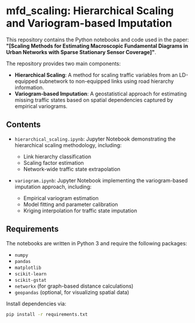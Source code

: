 # mfd_scaling: Hierarchical Scaling and Variogram-based Imputation

This repository contains the Python notebooks and code used in the paper:
**"[Scaling Methods for Estimating Macroscopic Fundamental Diagrams in Urban Networks with Sparse Stationary Sensor Coverage]"**.

The repository provides two main components:
- **Hierarchical Scaling**: A method for scaling traffic variables from an LD-equipped subnetwork to non-equipped links using road hierarchy information.
- **Variogram-based Imputation**: A geostatistical approach for estimating missing traffic states based on spatial dependencies captured by empirical variograms.

## Contents

- `hierarchical_scaling.ipynb`: Jupyter Notebook demonstrating the hierarchical scaling methodology, including:
  - Link hierarchy classification
  - Scaling factor estimation
  - Network-wide traffic state extrapolation

- `variogram.ipynb`: Jupyter Notebook implementing the variogram-based imputation approach, including:
  - Empirical variogram estimation
  - Model fitting and parameter calibration
  - Kriging interpolation for traffic state imputation

## Requirements

The notebooks are written in Python 3 and require the following packages:

- `numpy`
- `pandas`
- `matplotlib`
- `scikit-learn`
- `scikit-gstat`
- `networkx` (for graph-based distance calculations)
- `geopandas` (optional, for visualizing spatial data)

Install dependencies via:

```bash
pip install -r requirements.txt
